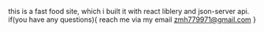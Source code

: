 this is a fast food site, which i built it with react liblery and json-server api.
if(you have any questions){
reach me via my email zmh779971@gmail.com
}



<!---
zahraheydari77/zahraheydari77 is a ✨ special ✨ repository because its `README.md` (this file) appears on your GitHub profile.
You can click the Preview link to take a look at your changes.
--->
